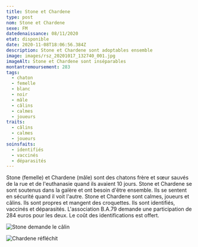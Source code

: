 ```yaml
---
title: Stone et Chardene
type: post
nom: Stone et Chardene
sexe: FM
datedenaissance: 08/11/2020
etat: disponible
date: 2020-11-08T18:06:56.384Z
description: Stone et Chardene sont adoptables ensemble
image: images/rsz_20201017_132740_001.jpg
imageAlt: Stone et Chardene sont inséparables
montantremoursement: 283
tags:
  - chaton
  - femelle
  - blanc
  - noir
  - mâle
  - câlins
  - calmes
  - joueurs
traits:
  - câlins
  - calmes
  - joueurs
soinsfaits:
  - identifiés
  - vaccinés
  - déparasités
---
```

Stone (femelle) et Chardene (mâle) sont des chatons frère et sœur sauvés de la rue et de l'euthanasie quand ils avaient 10 jours. Stone et Chardene se sont soutenus dans la galère et ont besoin d'être ensemble. Ils se sentent en sécurité quand il voit l'autre. Stone et Chardene sont calmes, joueurs et câlins. Ils sont propres et mangent des croquettes. Ils sont identifiés, vaccinés et déparasités. L'association B.A.79 demande une participation de 284 euros pour les deux. Le coût des identifications est offert.

![](images/rsz_img_4342.jpg "Stone demande le câlin")

![Chardene réfléchit](images/rsz_img_4346.jpg)